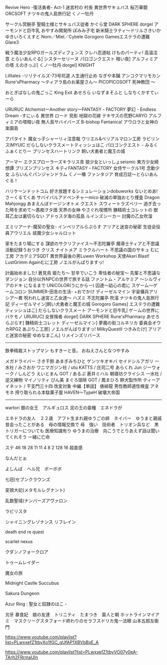 
Revive Hero -復活勇者- Act-1
迷宮村の 村長
異世界サキュバス 桜万華鏡
ORCSOFT
ナツキの鬼人島旅行記
くノ一牡丹

サークル冥魅亭
聖騎士様とサキュバス従者
かぐら堂
DARK SPHERE  dorgel
アーモンドと巨牛乳
おやすみ開発所
ぽみみ子宅
新米騎士ラティ～ドリルさきいか
ゆきいろくえすと
Norn／Miel／Cybele
Gorogoro Gamesエステラの遭難
Glare3

戦う魔法少女RPGガールズディフェンス
クレハ忍道帖
けものパーティ! 高温注意
とらいあんぐる] シスターセリーヌ
パロゴンクエスト
暗い夜] アルフィミアの塔
えのきっぷ] くノ一牡丹
dorgel] KNIGHT

Lilitales -リリテイルズ-73号坑道
人生通行止め
なぎや本舗
アンコクマリモカン
Rune'sPharmacy ～ティアラ島のお薬屋さん～
PICOPICOSOFT
死神教団 ～

おとぎばなしの鬼ごっこ
King Exit
あせろら
いなずまそふと
しなちくかすてぃーら

URURUC
AlchemistーAnother storyーFANTASY・FACTORY
夢幻 - Endless Dream -すにぃる
異世界 ロード 見影
地獄の花嫁 テキサスの荒野CARYO
アルフィミアの塔暗い夜
無人島サバイバーズ
B-bishop
Fantanica!
アウロラと女神の楽園島

アパタイト
魔女っ子シャーリィ注意報
ウリエル&ベリアルマロン工房
ラビリンスIMYUIC
だらしないクラスメートティッシュはこ
パロゴンクエスト -
みるくふぁくとりー
プリンセスハートリンク
飼い犬勇者と魔王の城

アーマー エクスプローラーズキラリス舎
狼少女といっしょseismic
東方少女綺想譚
プリズンプリンセス
キティFANTASY・FACTORY
女侍サークル1号
念動少女
ふらいんぐパンジャンドラム
くノ一椿
ファンタジア
育成日誌～とらいあんぐる！

ハリケーンドットコム
好き放題するシミュレーションdobuworks
ないとめあ!さーくるてくあ
サバイバルアドベンチャーmico
破滅の単独おとり捜査
Dragon Mahjongg
あまえんぼドージンオトメ
クエスト スウィートラズベリー
過ぎ去った時を求めて～愚痴ヲタ畑
天界の女神
やさぐれ喫煙所
錬精術士コレットの
獣耳乙女は裏切らない
アドゥスタ海の孤島
ルインズシーカー
討魔の乙女吹溜

エミリアーナ-魔契の聖女-
インペリアルらぷらす
アリアと迷宮の秘密
生徒会役員アウリエル
祓魔少女シャルロット

家をたまり場にする
謀欲のサクリファイス～不志陀羅亭
魔導士ティアと不思議
活動記録うおつき
クリス ナイトメア ミラクルハート
不思議の国のサキュ むに工房
アカデミアSQDT
異世界最後の男Luwen Workshop
天使Akari Blast!
LustGrimm Againむに工房
ノエルがんばりますっ!

計画始めました!
蒼見鳥
姫たち～
甘辛でいこう
卑怯者の秘宝～
先輩と不思議なダンジョン
自分以外NPCの世界で旅する話
ファントム・アルケミア ～シルヴィアのドキ
になるまで
UNiCOLOR(うにからー)
囚達～幼心の君に
スゲーム～ゲームコロン
SUMMER-田舎の生活- +おでかけ
ディーゼルマイン
宇宙傭兵アリシア～異
呪われし迷宮と乙女達～
ハズミ
不志陀羅亭
吹溜 ナツキの鬼人島旅行記
ディーゼルマイン]飼い犬勇者と魔王の城
Gorogoro Games] エステラの遭難
ティッシュはこ] だらしないクラスメート
アーモンドと巨牛乳] ゲームの世界にバケモノ
URURUC] 女冒険者
dorgel] DARK SPHERE 
Rune'sPharmacy
あせろらぷらす] 錬精術士コレット
ディーゼルマイン] 夢魔の街コルネリカ
委員会オウカRPG2
あぷりこ工房] ノエルがんばりますっ!
MilkyQuestII 
つきみたけ] アリアと迷宮の秘密
ゆめなまこん] リメインズリバース





------
鉄拳精裁ストップマン
もすきーと音。
おねえさんとなつやすみ


メガドライバー
さき千鈴
あまぎみちひと
ゲンツキオキバ
セイドシルアガリ
一水社 / みさおか
ワニマガジン社 / utu
KATTS / 庄司二号
あらくれ
Jun
ジーウォーク / しんどう
 えいとまん
GOT / あるぷ
蒼井ミハル
朝寝坊クライシス
一水社 / 逆又練物 マイノリティ びん美
まぐろ珈琲
GOT / 鳳まひろ
餅犬製作所
ティーアイネット / 干支門三十四
改変対象 中編【単話】
 俵緋龍
男性教師適性検査
アネモネ
搾り取られる本駄菓子屋
HAVEN～TypeH
破壊大帝国




--------
wartori 銀の女王　アルギュロス
泥の王の亜種　エネドラが

エネドラの友人　２２歳　アフト生まれ親ゆうごの姉　ネイバー　ゆうまと親戚　昔会ったことがある　母の情報交換で
母　強い　技術者　トリオン兵など　黒トリガーについても
医療知識有り
ゆうまの治療　向こうでとりあえず話は聞いてくれそう
一緒に亡命

ステ
46   18 28 11 11 4 8 2   128
16
超直感　


なんだとぉ

よしんば　ヘル兄　ボーボボ

七冠(セブンクラウンズ

変貌大妃(メタモルレグナント)

乱数聖域(ナンバーズアヴァロン

ラビリスタ


シャイニングレゾナンス リフレイン 

death end re quest

scarlet nexus


クダンノフォークロア 





トゥームレイダー


魔女の旅

Midnight Castle Succubus

Sakura Dungeon　 

Azur Ring : 聖女と奴隷のはこ - 

刃牙
暴食妃　娘の友達　トリニティ　たまつき　亜人と朝
ホットラインマイアミ　マスクリーグスタフォード終わりのセラフスドリカ鬼一法眼
山本五郎左衛門

https://www.youtube.com/playlist?list=PLwxxefZ1tbyXo1fGC_gUfAP1XBVbBxE_A

https://www.youtube.com/playlist?list=PLwxxefZ1tbyVO07y0eA-TArh2FRrmaUIn

